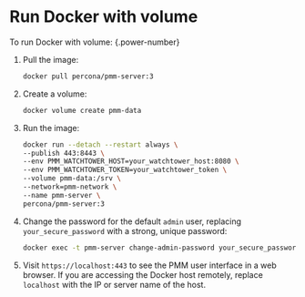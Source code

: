 
# Run Docker with volume

To run Docker with volume:
{.power-number}

1. Pull the image:

    ```sh
    docker pull percona/pmm-server:3
    ```

2. Create a volume:

    ```sh
    docker volume create pmm-data
    ```

3. Run the image:

    ```sh
    docker run --detach --restart always \
    --publish 443:8443 \
    --env PMM_WATCHTOWER_HOST=your_watchtower_host:8080 \
    --env PMM_WATCHTOWER_TOKEN=your_watchtower_token \
    --volume pmm-data:/srv \
    --network=pmm-network \
    --name pmm-server \
    percona/pmm-server:3
    ```

4. Change the password for the default `admin` user, replacing `your_secure_password` with a strong, unique password:

    ```sh
    docker exec -t pmm-server change-admin-password your_secure_password
    ```

5. Visit `https://localhost:443` to see the PMM user interface in a web browser. If you are accessing the Docker host remotely, replace `localhost` with the IP or server name of the host.

